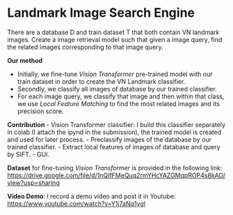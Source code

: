 # Landmark Image Search Engine

There are a database D and train dataset T that both contain VN landmark images. Create a image retrieval model such that given a image query, find the related images corresponding to that image query.

**Our method**
* Initially, we fine-tune *Vision Transformer* pre-trained model with our train dataset in order to create the VN Landmark classifier.
* Secondly, we classify all images of database by our trained classifier.
* For each image query, we classify that image and then within that class, we use *Local Feature Matching* to find the most related images and its precision score.

**Contribution**
	- Vision Transformer classifier: I build this classifier separately in colab (I attach the ipynd in the submission), the trained model is created and used for later process.
	- Preclassify images of the database by our trained classifier.
	- Extract local features of images of database and query by SIFT.
	- GUI.

**Dataset** for fine-tuning *Vision Transformer* is provided in the following link: https://drive.google.com/file/d/1nQIfFMeQuq2rmYHcYAZGMqpROP4s8kAO/view?usp=sharing


**Video Demo**: I record a demo video and post it in Youtube: https://www.youtube.com/watch?v=Y1j7aNq1ygI  
	
